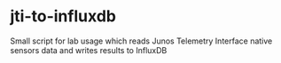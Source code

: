 # jti-to-influxdb
Small script for lab usage which reads Junos Telemetry Interface native sensors data and writes results to InfluxDB

